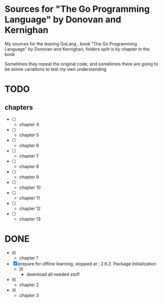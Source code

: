 # Sources for "The Go Programming Language" by Donovan and Kernighan

My sources for the leaning GoLang , book "The Go Programming Language" by Donovan and Kernighan, folders split is by chapter in the book

Sometimes they repeat the original code, and sometimes there are going to be soime variations to test my own understanding

# TODO


## chapters

- [ ] - chapter 4
- [ ] - chapter 5
- [ ] - chapter 6
- [ ] - chapter 7
- [ ] - chapter 8
- [ ] - chapter 9
- [ ] - chapter 10
- [ ] - chapter 11
- [ ] - chapter 12
- [ ] - chapter 13


# DONE
- [x] - chapter 1
- [x] prepare for offline learning, stopped at : 2.6.2. Package Initialization
  - [x] - download all needed stuff
- [x] - chapter 2
- [x] - chapter 3
